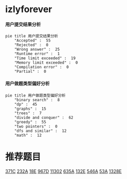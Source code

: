 # izlyforever

<!-- tabs:start -->



#### **用户提交结果分析**

```mermaid
pie title 用户提交结果分析
    "Accepted" :  55
    "Rejected" :  0
    "Wrong answer" :  25
    "Runtime error" :  1
    "Time limit exceeded" :  19
    "Memory limit exceeded" :  0
    "Compilation error" :  0
    "Partial" :  0
```

#### **用户做题类型偏好分析**

```mermaid
pie title 用户做题类型偏好分析
    "binary search" :  8
    "dp" :  45
    "graphs" :  15
    "trees" :  7
    "divide and conquer" :  62
    "greedy" :  55
    "two pointers" :  0
    "dfs and similar" :  12
    "math" :  12
```



<!-- tabs:end -->
# 推荐题目
[371C](https://codeforces.com/contest/371/problem/C)
[232A](https://codeforces.com/contest/232/problem/A)
[18E](https://codeforces.com/contest/18/problem/E)
[967D](https://codeforces.com/contest/967/problem/D)
[11302](https://codeforces.com/contest/1130/problem/2)
[635A](https://codeforces.com/contest/635/problem/A)
[132E](https://codeforces.com/contest/132/problem/E)
[546A](https://codeforces.com/contest/546/problem/A)
[53A](https://codeforces.com/contest/53/problem/A)
[1328E](https://codeforces.com/contest/1328/problem/E)
